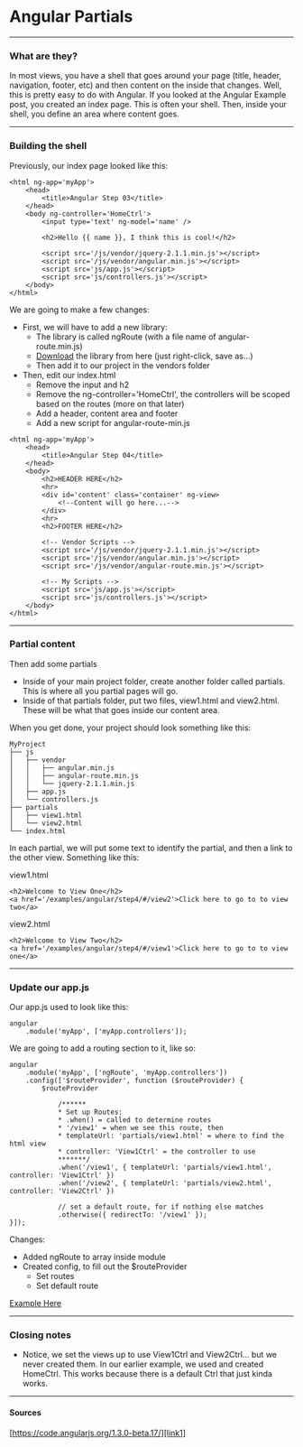# Angular Partials

---

### What are they?

In most views, you have a shell that goes around your page (title, header, navigation, footer, etc) and then content on the inside that changes. Well, this is pretty easy to do with Angular. If you looked at the Angular Example post, you created an index page. This is often your shell. Then, inside your shell, you define an area where content goes.

---

### Building the shell

Previously, our index page looked like this:

```
<html ng-app='myApp'>
	<head>
		<title>Angular Step 03</title>
	</head>
	<body ng-controller='HomeCtrl'>
		<input type='text' ng-model='name' />

		<h2>Hello {{ name }}, I think this is cool!</h2>

		<script src='/js/vendor/jquery-2.1.1.min.js'></script>
		<script src='/js/vendor/angular.min.js'></script>
		<script src='js/app.js'></script>
		<script src='js/controllers.js'></script>
	</body>
</html>
```

We are going to make a few changes:

* First, we will have to add a new library:
	* The library is called ngRoute (with a file name of angular-route.min.js)
	* [Download][link1] the library from here (just right-click, save as...)
	* Then add it to our project in the vendors folder
* Then, edit our index.html
	* Remove the input and h2
	* Remove the ng-controller='HomeCtrl', the controllers will be scoped based on the routes (more on that later)
	* Add a header, content area and footer
	* Add a new script for angular-route-min.js

```
<html ng-app='myApp'>
	<head>
		<title>Angular Step 04</title>
	</head>
	<body>
		<h2>HEADER HERE</h2>
		<hr>
		<div id='content' class='container' ng-view>
			<!--Content will go here...-->
		</div>
		<hr>
		<h2>FOOTER HERE</h2>

		<!-- Vendor Scripts -->
		<script src='/js/vendor/jquery-2.1.1.min.js'></script>
		<script src='/js/vendor/angular.min.js'></script>
		<script src='/js/vendor/angular-route.min.js'></script>

		<!-- My Scripts -->
		<script src='js/app.js'></script>
		<script src='js/controllers.js'></script>
	</body>
</html>
```

---

### Partial content

Then add some partials

* Inside of your main project folder, create another folder called partials. This is where all you partial pages will go.
* Inside of that partials folder, put two files, view1.html and view2.html. These will be what that goes inside our content area.

When you get done, your project should look something like this:

```
MyProject
├── js
│   ├── vendor
│   │   ├── angular.min.js
│   │   ├── angular-route.min.js
│   │   └── jquery-2.1.1.min.js
│   ├── app.js
│   └── controllers.js
├── partials
│   ├── view1.html
│   └── view2.html
└── index.html
```

In each partial, we will put some text to identify the partial, and then a link to the other view. Something like this:

view1.html
```
<h2>Welcome to View One</h2>
<a href='/examples/angular/step4/#/view2'>Click here to go to to view two</a>
```
view2.html
```
<h2>Welcome to View Two</h2>
<a href='/examples/angular/step4/#/view1'>Click here to go to to view one</a>
```

---

### Update our app.js

Our app.js used to look like this:
```
angular
	.module('myApp', ['myApp.controllers']);
```

We are going to add a routing section to it, like so:

```
angular
	.module('myApp', ['ngRoute', 'myApp.controllers'])
	.config(['$routeProvider', function ($routeProvider) {
		$routeProvider

			/******
			* Set up Routes:
			* .when() = called to determine routes
			* '/view1' = when we see this route, then
			* templateUrl: 'partials/view1.html' = where to find the html view
			* controller: 'View1Ctrl' = the controller to use
			*******/
			.when('/view1', { templateUrl: 'partials/view1.html', controller: 'View1Ctrl' })
			.when('/view2', { templateUrl: 'partials/view2.html', controller: 'View2Ctrl' })

			// set a default route, for if nothing else matches
			.otherwise({ redirectTo: '/view1' });
}]);
```
Changes:

* Added ngRoute to array inside module
* Created config, to fill out the $routeProvider
	* Set routes
	* Set default route

[Example Here][link2]

---

### Closing notes

* Notice, we set the views up to use View1Ctrl and View2Ctrl... but we never created them. In our earlier example, we used and created HomeCtrl. This works because there is a default Ctrl that just kinda works.

---

#### Sources

[https://code.angularjs.org/1.3.0-beta.17/][link1]

[link1]: https://code.angularjs.org/1.3.0-beta.17/
[link2]: /examples/angular/step4/